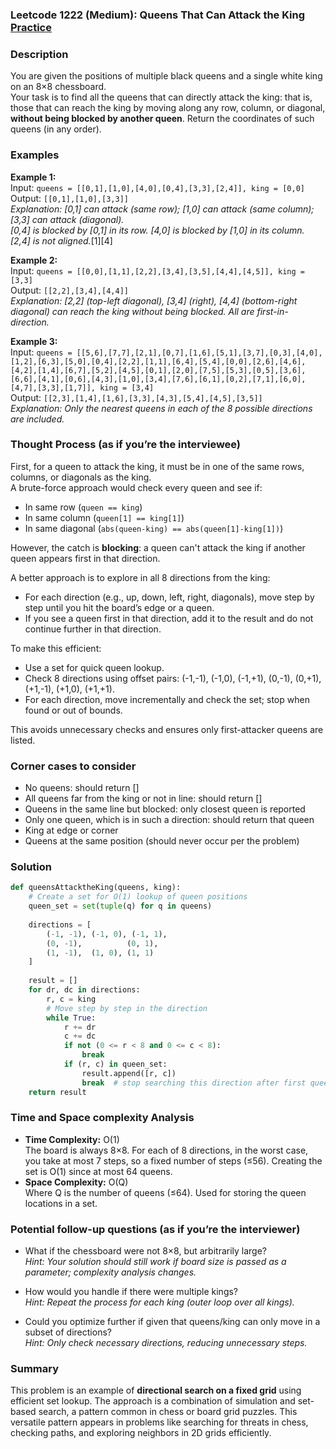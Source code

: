 ### Leetcode 1222 (Medium): Queens That Can Attack the King [Practice](https://leetcode.com/problems/queens-that-can-attack-the-king)

### Description  
You are given the positions of multiple black queens and a single white king on an 8×8 chessboard.  
Your task is to find all the queens that can directly attack the king: that is, those that can reach the king by moving along any row, column, or diagonal, **without being blocked by another queen**. Return the coordinates of such queens (in any order).

### Examples  

**Example 1:**  
Input: `queens = [[0,1],[1,0],[4,0],[0,4],[3,3],[2,4]], king = [0,0]`  
Output: `[[0,1],[1,0],[3,3]]`  
*Explanation: [0,1] can attack (same row); [1,0] can attack (same column); [3,3] can attack (diagonal).  
[0,4] is blocked by [0,1] in its row. [4,0] is blocked by [1,0] in its column. [2,4] is not aligned.*[1][4]

**Example 2:**  
Input: `queens = [[0,0],[1,1],[2,2],[3,4],[3,5],[4,4],[4,5]], king = [3,3]`  
Output: `[[2,2],[3,4],[4,4]]`  
*Explanation: [2,2] (top-left diagonal), [3,4] (right), [4,4] (bottom-right diagonal) can reach the king without being blocked. All are first-in-direction.*

**Example 3:**  
Input: `queens = [[5,6],[7,7],[2,1],[0,7],[1,6],[5,1],[3,7],[0,3],[4,0],[1,2],[6,3],[5,0],[0,4],[2,2],[1,1],[6,4],[5,4],[0,0],[2,6],[4,6],[4,2],[1,4],[6,7],[5,2],[4,5],[0,1],[2,0],[7,5],[5,3],[0,5],[3,6],[6,6],[4,1],[0,6],[4,3],[1,0],[3,4],[7,6],[6,1],[0,2],[7,1],[6,0],[4,7],[3,3],[1,7]], king = [3,4]`  
Output: `[[2,3],[1,4],[1,6],[3,3],[4,3],[5,4],[4,5],[3,5]]`  
*Explanation: Only the nearest queens in each of the 8 possible directions are included.*


### Thought Process (as if you’re the interviewee)  
First, for a queen to attack the king, it must be in one of the same rows, columns, or diagonals as the king.  
A brute-force approach would check every queen and see if:
- In same row (`queen == king`)
- In same column (`queen[1] == king[1]`)
- In same diagonal (`abs(queen-king) == abs(queen[1]-king[1])`)

However, the catch is **blocking**: a queen can't attack the king if another queen appears first in that direction.

A better approach is to explore in all 8 directions from the king:
- For each direction (e.g., up, down, left, right, diagonals), move step by step until you hit the board’s edge or a queen.
- If you see a queen first in that direction, add it to the result and do not continue further in that direction.

To make this efficient:
- Use a set for quick queen lookup.
- Check 8 directions using offset pairs: (-1,-1), (-1,0), (-1,+1), (0,-1), (0,+1), (+1,-1), (+1,0), (+1,+1).
- For each direction, move incrementally and check the set; stop when found or out of bounds.

This avoids unnecessary checks and ensures only first-attacker queens are listed.


### Corner cases to consider  
- No queens: should return []
- All queens far from the king or not in line: should return []
- Queens in the same line but blocked: only closest queen is reported
- Only one queen, which is in such a direction: should return that queen
- King at edge or corner
- Queens at the same position (should never occur per the problem)


### Solution

```python
def queensAttacktheKing(queens, king):
    # Create a set for O(1) lookup of queen positions
    queen_set = set(tuple(q) for q in queens)
    
    directions = [
        (-1, -1), (-1, 0), (-1, 1),
        (0, -1),          (0, 1),
        (1, -1),  (1, 0), (1, 1)
    ]
    
    result = []
    for dr, dc in directions:
        r, c = king
        # Move step by step in the direction
        while True:
            r += dr
            c += dc
            if not (0 <= r < 8 and 0 <= c < 8):
                break
            if (r, c) in queen_set:
                result.append([r, c])
                break  # stop searching this direction after first queen
    return result
```

### Time and Space complexity Analysis  

- **Time Complexity:** O(1)  
  The board is always 8×8. For each of 8 directions, in the worst case, you take at most 7 steps, so a fixed number of steps (≤56). Creating the set is O(1) since at most 64 queens.
- **Space Complexity:** O(Q)  
  Where Q is the number of queens (≤64). Used for storing the queen locations in a set.

### Potential follow-up questions (as if you’re the interviewer)  

- What if the chessboard were not 8×8, but arbitrarily large?  
  *Hint: Your solution should still work if board size is passed as a parameter; complexity analysis changes.*

- How would you handle if there were multiple kings?  
  *Hint: Repeat the process for each king (outer loop over all kings).*

- Could you optimize further if given that queens/king can only move in a subset of directions?  
  *Hint: Only check necessary directions, reducing unnecessary steps.*

### Summary
This problem is an example of **directional search on a fixed grid** using efficient set lookup. The approach is a combination of simulation and set-based search, a pattern common in chess or board grid puzzles. This versatile pattern appears in problems like searching for threats in chess, checking paths, and exploring neighbors in 2D grids efficiently.
